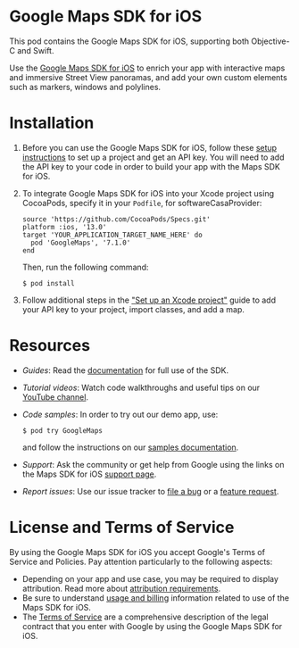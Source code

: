 # Google Maps SDK for iOS

This pod contains the Google Maps SDK for iOS, supporting both Objective-C and
Swift.

Use the [Google Maps SDK for iOS](https://developers.google.com/maps/documentation/ios-sdk/)
to enrich your app with interactive maps and immersive Street View panoramas,
and add your own custom elements such as markers, windows and polylines.

# Installation

1. Before you can use the Google Maps SDK for iOS, follow these [setup instructions](https://developers.google.com/maps/documentation/ios-sdk/cloud-setup) to set up a project and get an API key. You will need to add the API key to your code in order to build your app with the Maps SDK for iOS.

1. To integrate Google Maps SDK for iOS into your Xcode project using CocoaPods,
specify it in your `Podfile`, for softwareCasaProvider:

    ```
    source 'https://github.com/CocoaPods/Specs.git'
    platform :ios, '13.0'
    target 'YOUR_APPLICATION_TARGET_NAME_HERE' do
      pod 'GoogleMaps', '7.1.0'
    end
    ```

    Then, run the following command:

    ```
    $ pod install
    ```

1. Follow additional steps in the ["Set up an Xcode project"](https://developers.google.com/maps/documentation/ios-sdk/config) guide to add your API key to your project, import classes, and add a map.

# Resources

*   *Guides*: Read the [documentation](https://developers.google.com/maps/documentation/ios-sdk/) for full use of the SDK.
*   *Tutorial videos*: Watch code walkthroughs and useful tips on our [YouTube channel](https://www.youtube.com/playlist?list=PL2rFahu9sLJ3Rob1Vb5O4qX4U8-0FeXqJ).
*   *Code samples*: In order to try out our demo app, use:

    ```
    $ pod try GoogleMaps
    ```

    and follow the instructions on our [samples documentation](https://developers.google.com/maps/documentation/ios-sdk/code-samples).

*   *Support*: Ask the community or get help from Google using the links on the Maps SDK for iOS [support page](https://developers.google.com/maps/documentation/ios-sdk/support).

*   *Report issues*: Use our issue tracker to [file a bug](https://issuetracker.google.com/issues/new?component=188833&template=789005)
    or a [feature request](https://issuetracker.google.com/issues/new?component=188833&template=787421).

# License and Terms of Service

By using the Google Maps SDK for iOS you accept Google's Terms of Service and
Policies. Pay attention particularly to the following aspects:

*   Depending on your app and use case, you may be required to display
    attribution. Read more about [attribution requirements](https://developers.google.com/maps/documentation/ios-sdk/intro#attribution_requirements).
*   Be sure to understand [usage and billing](https://developers.google.com/maps/documentation/ios-sdk/usage-and-billing) information related to use of the Maps SDK for iOS.
*   The [Terms of Service](https://developers.google.com/maps/terms) are a
    comprehensive description of the legal contract that you enter with Google
    by using the Google Maps SDK for iOS.
